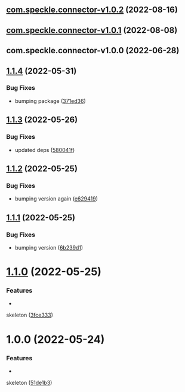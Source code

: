 ## [com.speckle.connector-v1.0.2](https://github.com/sasakiassociates/speckle-unity-connector/compare/com.speckle.connector-v1.0.1...com.speckle.connector-v1.0.2) (2022-08-16)

## [com.speckle.connector-v1.0.1](https://github.com/sasakiassociates/speckle-unity-connector/compare/com.speckle.connector-v1.0.0...com.speckle.connector-v1.0.1) (2022-08-08)

## com.speckle.connector-v1.0.0 (2022-06-28)

## [1.1.4](https://github.com/sasakiassociates/speckle-unity-connector/compare/v1.1.3...v1.1.4) (2022-05-31)

### Bug Fixes

* bumping
  package ([371ed36](https://github.com/sasakiassociates/speckle-unity-connector/commit/371ed36a5bb57b79644f8c84cad61544d621d8ce))

## [1.1.3](https://github.com/sasakiassociates/speckle-unity-connector/compare/v1.1.2...v1.1.3) (2022-05-26)

### Bug Fixes

* updated
  deps ([580041f](https://github.com/sasakiassociates/speckle-unity-connector/commit/580041f3ef402d1a5c2eef4adef01e07123d4a0f))

## [1.1.2](https://github.com/sasakiassociates/speckle-unity-connector/compare/v1.1.1...v1.1.2) (2022-05-25)

### Bug Fixes

* bumping version
  again ([e629419](https://github.com/sasakiassociates/speckle-unity-connector/commit/e6294197e2a79980b54be29486f39d87d58cc15e))

## [1.1.1](https://github.com/sasakiassociates/speckle-unity-connector/compare/v1.1.0...v1.1.1) (2022-05-25)

### Bug Fixes

* bumping
  version ([6b239d1](https://github.com/sasakiassociates/speckle-unity-connector/commit/6b239d19c61aa916f6691418a5f8602acdb8f8a8))

# [1.1.0](https://github.com/sasakiassociates/speckle-unity-connector/compare/v1.0.0...v1.1.0) (2022-05-25)

### Features

*
skeleton ([3fce333](https://github.com/sasakiassociates/speckle-unity-connector/commit/3fce333f9ee5468e832555479c71bc6506f22cf0))

# 1.0.0 (2022-05-24)

### Features

*
skeleton ([51de1b3](https://github.com/sasakiassociates/speckle-unity-connector/commit/51de1b358cd7e4e5ab142190056586f064c92d25))
